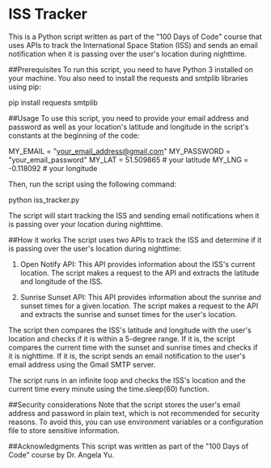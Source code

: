 # ISS Tracker
This is a Python script written as part of the "100 Days of Code" course that uses APIs to track the International Space Station (ISS) and sends an email notification when it is passing over the user's location during nighttime.

##Prerequisites
To run this script, you need to have Python 3 installed on your machine. You also need to install the requests and smtplib libraries using pip:

pip install requests smtplib

##Usage
To use this script, you need to provide your email address and password as well as your location's latitude and longitude in the script's constants at the beginning of the code:

MY_EMAIL = "your_email_address@gmail.com"
MY_PASSWORD = "your_email_password"
MY_LAT = 51.509865 # your latitude
MY_LNG = -0.118092 # your longitude

Then, run the script using the following command:

python iss_tracker.py

The script will start tracking the ISS and sending email notifications when it is passing over your location during nighttime.

##How it works
The script uses two APIs to track the ISS and determine if it is passing over the user's location during nighttime:

1. Open Notify API: This API provides information about the ISS's current location. The script makes a request to the API and extracts the latitude and longitude of the ISS.

2. Sunrise Sunset API: This API provides information about the sunrise and sunset times for a given location. The script makes a request to the API and extracts the sunrise and sunset times for the user's location.

The script then compares the ISS's latitude and longitude with the user's location and checks if it is within a 5-degree range. If it is, the script compares the current time with the sunset and sunrise times and checks if it is nighttime. If it is, the script sends an email notification to the user's email address using the Gmail SMTP server.

The script runs in an infinite loop and checks the ISS's location and the current time every minute using the time.sleep(60) function.

##Security considerations
Note that the script stores the user's email address and password in plain text, which is not recommended for security reasons. To avoid this, you can use environment variables or a configuration file to store sensitive information.

##Acknowledgments
This script was written as part of the "100 Days of Code" course by Dr. Angela Yu.
